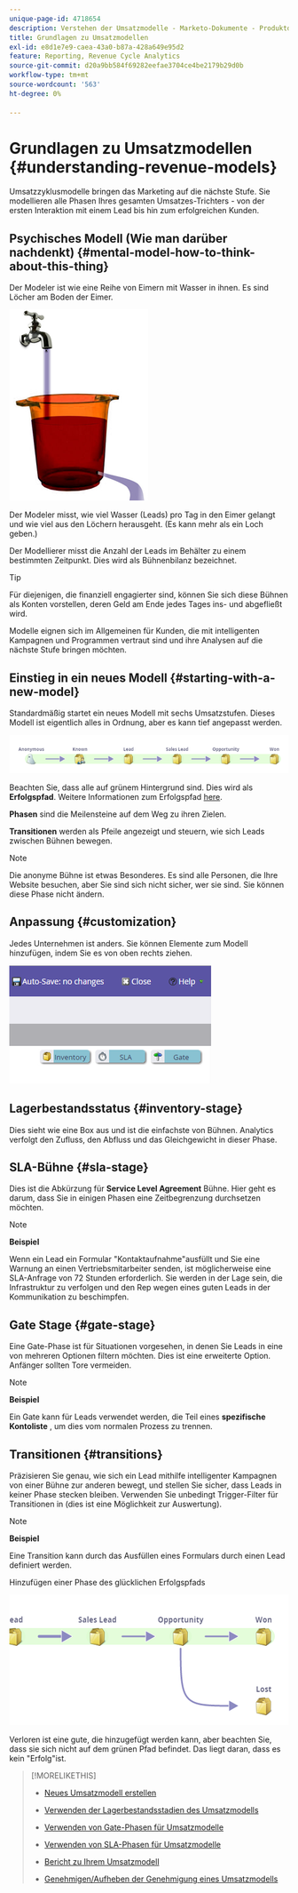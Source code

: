 ```yaml
---
unique-page-id: 4718654
description: Verstehen der Umsatzmodelle - Marketo-Dokumente - Produktdokumentation
title: Grundlagen zu Umsatzmodellen
exl-id: e8d1e7e9-caea-43a0-b87a-428a649e95d2
feature: Reporting, Revenue Cycle Analytics
source-git-commit: d20a9bb584f69282eefae3704ce4be2179b29d0b
workflow-type: tm+mt
source-wordcount: '563'
ht-degree: 0%

---
```


# Grundlagen zu Umsatzmodellen {#understanding-revenue-models}

Umsatzzyklusmodelle bringen das Marketing auf die nächste Stufe. Sie modellieren alle Phasen Ihres gesamten Umsatzes-Trichters - von der ersten Interaktion mit einem Lead bis hin zum erfolgreichen Kunden.

## Psychisches Modell (Wie man darüber nachdenkt) {#mental-model-how-to-think-about-this-thing}

Der Modeler ist wie eine Reihe von Eimern mit Wasser in ihnen. Es sind Löcher am Boden der Eimer.

![](assets/image2015-6-12-10-3a14-3a4.png)

Der Modeler misst, wie viel Wasser (Leads) pro Tag in den Eimer gelangt und wie viel aus den Löchern herausgeht. (Es kann mehr als ein Loch geben.)

Der Modellierer misst die Anzahl der Leads im Behälter zu einem bestimmten Zeitpunkt. Dies wird als Bühnenbilanz bezeichnet.

>[!TIP]
>
>Für diejenigen, die finanziell engagierter sind, können Sie sich diese Bühnen als Konten vorstellen, deren Geld am Ende jedes Tages ins- und abgefließt wird.

Modelle eignen sich im Allgemeinen für Kunden, die mit intelligenten Kampagnen und Programmen vertraut sind und ihre Analysen auf die nächste Stufe bringen möchten.

## Einstieg in ein neues Modell {#starting-with-a-new-model}

Standardmäßig startet ein neues Modell mit sechs Umsatzstufen. Dieses Modell ist eigentlich alles in Ordnung, aber es kann tief angepasst werden.

![](assets/image2015-6-12-9-3a43-3a11.png)

Beachten Sie, dass alle auf grünem Hintergrund sind. Dies wird als **Erfolgspfad**. Weitere Informationen zum Erfolgspfad [here](/help/marketo/product-docs/reporting/revenue-cycle-analytics/revenue-cycle-models/understanding-revenue-model-success-path.md).

**Phasen** sind die Meilensteine auf dem Weg zu ihren Zielen.

**Transitionen** werden als Pfeile angezeigt und steuern, wie sich Leads zwischen Bühnen bewegen.

>[!NOTE]
>
>Die anonyme Bühne ist etwas Besonderes. Es sind alle Personen, die Ihre Website besuchen, aber Sie sind sich nicht sicher, wer sie sind. Sie können diese Phase nicht ändern.

## Anpassung {#customization}

Jedes Unternehmen ist anders. Sie können Elemente zum Modell hinzufügen, indem Sie es von oben rechts ziehen.

![](assets/image2015-6-12-9-3a45-3a36.png)

## Lagerbestandsstatus {#inventory-stage}

Dies sieht wie eine Box aus und ist die einfachste von Bühnen. Analytics verfolgt den Zufluss, den Abfluss und das Gleichgewicht in dieser Phase.

## SLA-Bühne {#sla-stage}

Dies ist die Abkürzung für **Service Level Agreement** Bühne. Hier geht es darum, dass Sie in einigen Phasen eine Zeitbegrenzung durchsetzen möchten.

>[!NOTE]
>
>**Beispiel**
>
>Wenn ein Lead ein Formular &quot;Kontaktaufnahme&quot;ausfüllt und Sie eine Warnung an einen Vertriebsmitarbeiter senden, ist möglicherweise eine SLA-Anfrage von 72 Stunden erforderlich. Sie werden in der Lage sein, die Infrastruktur zu verfolgen und den Rep wegen eines guten Leads in der Kommunikation zu beschimpfen.

## Gate Stage {#gate-stage}

Eine Gate-Phase ist für Situationen vorgesehen, in denen Sie Leads in eine von mehreren Optionen filtern möchten. Dies ist eine erweiterte Option. Anfänger sollten Tore vermeiden.

>[!NOTE]
>
>**Beispiel**
>
>Ein Gate kann für Leads verwendet werden, die Teil eines **spezifische Kontoliste** , um dies vom normalen Prozess zu trennen.

## Transitionen {#transitions}

Präzisieren Sie genau, wie sich ein Lead mithilfe intelligenter Kampagnen von einer Bühne zur anderen bewegt, und stellen Sie sicher, dass Leads in keiner Phase stecken bleiben. Verwenden Sie unbedingt Trigger-Filter für Transitionen in (dies ist eine Möglichkeit zur Auswertung).

>[!NOTE]
>
>**Beispiel**
>
>Eine Transition kann durch das Ausfüllen eines Formulars durch einen Lead definiert werden.

Hinzufügen einer Phase des glücklichen Erfolgspfads

![](assets/image2015-6-12-10-3a10-3a26.png)

Verloren ist eine gute, die hinzugefügt werden kann, aber beachten Sie, dass sie sich nicht auf dem grünen Pfad befindet. Das liegt daran, dass es kein &quot;Erfolg&quot;ist.

>[!MORELIKETHIS]
>
>* [Neues Umsatzmodell erstellen](/help/marketo/product-docs/reporting/revenue-cycle-analytics/revenue-cycle-models/create-a-new-revenue-model.md)
>
>* [Verwenden der Lagerbestandsstadien des Umsatzmodells](/help/marketo/product-docs/reporting/revenue-cycle-analytics/revenue-cycle-models/using-revenue-model-inventory-stages.md)
>
>* [Verwenden von Gate-Phasen für Umsatzmodelle](/help/marketo/product-docs/reporting/revenue-cycle-analytics/revenue-cycle-models/using-revenue-model-gate-stages.md)
>
>* [Verwenden von SLA-Phasen für Umsatzmodelle](/help/marketo/product-docs/reporting/revenue-cycle-analytics/revenue-cycle-models/using-revenue-model-sla-stages.md)
>
>* [Bericht zu Ihrem Umsatzmodell](/help/marketo/product-docs/reporting/revenue-cycle-analytics/revenue-cycle-models/report-on-your-revenue-model.md)
>
>* [Genehmigen/Aufheben der Genehmigung eines Umsatzmodells](/help/marketo/product-docs/reporting/revenue-cycle-analytics/revenue-cycle-models/approve-unapprove-a-revenue-model.md)
